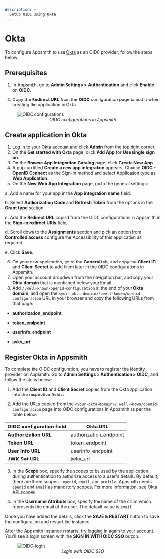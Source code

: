 ```yaml
---
description: >-
  Setup OIDC using Okta
---
```


# Okta

To configure Appsmith to use [Okta](https://www.okta.com/) as an OIDC provider, follow the steps below:

## Prerequisites

1. In Appsmith, go to **Admin Settings > Authentication** and click **Enable** on **OIDC**.

2. Copy the **Redirect URL** from the **OIDC** configuration page to add it when creating the application in Okta.

<figure>
  <img src="/img/oidc-configurations-in-appsmith.png" style= {{width:"600px", height:"auto"}} alt="OIDC configurations"/>
  <figcaption align = "center"><i>OIDC configurations in Appsmith</i></figcaption>
</figure>

## Create application in Okta

1. Log in to your [Okta](https://www.okta.com/) account and click **Admin** from the top right corner.
2. On the **Get started with Okta** page, click **Add App** for **Use single sign on**.
3. On the **Browse App Integration Catalog** page, click **Create New App**. 
4. A pop-up titled **Create a new app integration** appears. Choose **OIDC - OpenID Connect** as the Sign-in method and select Application type as **Web Application**.
5. On the **New Web App Integration** page, go to the general settings:

  a. Add a name for your app in the **App integration name** field.

  b. Select **Authorization Code** and **Refresh Token** from the options in the **Grant type** section.

  c. Add the **Redirect URL** copied from the OIDC configurations in Appsmith in the **Sign-in redirect URIs** field.

  d. Scroll down to the **Assignments** section and pick an option from **Controlled access** configure the Accessibility of this application as required.

  e. Click **Save**.

6. On your new application, go to the **General** tab, and copy the **Client ID** and **Client Secret** to add them later in the OIDC configurations in Appsmith.
7. Open your account dropdown from the navigation bar, and copy your **Okta domain** that is mentioned below your Email. 
8. Add `/.well-known/openid-configuration` at the end of your **Okta domain**, and open the `<your-okta-domain>/.well-known/openid-configuration` URL in your browser and copy the following URLs from that page:

  - **authorization_endpoint**

  - **token_endpoint**

  - **userinfo_endpoint**

  - **jwks_uri**

##  Register Okta in Appsmith

To complete the OIDC configuration, you have to register the identity provider on Appsmith. Go to **Admin Settings > Authentication > OIDC**, and follow the steps below:

1. Add the **Client ID** and **Client Secret** copied from the Okta application into the respective fields.

2. Add the URLs copied from the `<your-okta-domain>/.well-known/openid-configuration` page into OIDC configurations in Appsmith as per the table below:

  | **OIDC configuration field**       | **Okta URL**  |
  | ----------------------- | --------------------- |
  | **Authorization URL** | authorization_endpoint     |
  | **Token URL**         | token_endpoint             |
  | **User Info URL**      | userinfo_endpoint         |
  | **JWK Set URL**             |  jwks_uri          |

3. In the **Scope** box, specify the scopes to be used by the application during authentication to authorize access to a user's details. By default, there are three scopes - `openid`, `email`, and `profile`. Appsmith needs `openid` and `email` as mandatory scopes. For more information, see [Okta API scopes](https://developer.okta.com/docs/guides/configure-user-scoped-account-management/main/#grant-the-required-scopes).

4. In the **Username Attribute** box, specify the name of the claim which represents the email of the user. The default value is `email`.

Once you have added the details, click the **SAVE & RESTART** button to save the configuration and restart the instance. 

After the Appsmith instance restarts, try logging in again to your account. You'll see a login screen with the **SIGN IN WITH OIDC SSO** button.

<figure>
  <img src="/img/Appsmith-Login-Screen-Shows-OIDC.png" style= {{width:"400px", height:"auto"}} alt="OIDC-login"/>
  <figcaption align = "center"><i>Login with OIDC SSO </i></figcaption>
</figure>
